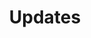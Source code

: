 ---
layout: blog
title: Updates
tagline: Weekly updates on our project
permalink: /updates
ref: updates
order: 0
---